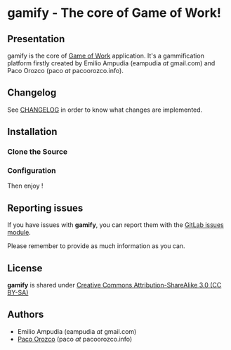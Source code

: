 # gamify - The core of Game of Work!

## Presentation

gamify is the core of [Game of Work](https://gow.upcnet.es) application. It's a gammification platform firstly created by Emilio Ampudia (eampudia _at_ gmail.com) and Paco Orozco (paco _at_ pacoorozco.info). 

## Changelog

See [CHANGELOG](https://git.upcnet.es/paco.orozco/gamify/blob/master/CHANGELOG) in order to know what changes are implemented.

## Installation

### Clone the Source

### Configuration

Then enjoy !

## Reporting issues

If you have issues with **gamify**, you can report them with the [GitLab issues module](https://git.upcnet.es/paco.orozco/gamify/issues?_=1398431084205).

Please remember to provide as much information as you can.

## License

**gamify** is shared under [Creative Commons Attribution-ShareAlike 3.0 (CC BY-SA)](http://creativecommons.org/licenses/by-sa/3.0/deed.en)

## Authors

* Emilio Ampudia (eampudia _at_ gmail.com)
* [Paco Orozco](http://pacoorozco.info) (paco _at_ pacoorozco.info)
